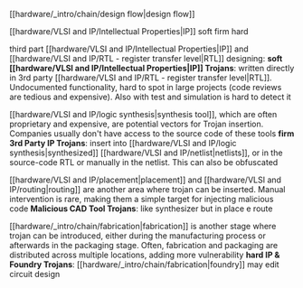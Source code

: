 [[hardware/_intro/chain/design flow|design flow]]

[[hardware/VLSI and IP/Intellectual Properties|IP]] soft firm hard

third part [[hardware/VLSI and IP/Intellectual Properties|IP]] and [[hardware/VLSI and IP/RTL - register transfer level|RTL]] designing: 
**soft [[hardware/VLSI and IP/Intellectual Properties|IP]] Trojans**: written directly in 3rd party [[hardware/VLSI and IP/RTL - register transfer level|RTL]]. Undocumented functionality, hard to spot in large projects (code reviews are tedious and expensive). Also with test and simulation is hard to detect it


[[hardware/VLSI and IP/logic synthesis|synthesis tool]], which are often proprietary and expensive, are potential vectors for Trojan insertion. Companies usually don't have access to the source code of these tools
**firm 3rd Party IP Trojans**: insert into [[hardware/VLSI and IP/logic synthesis|synthesized]] [[hardware/VLSI and IP/netlist|netlists]], or in the source-code RTL or manually in the netlist. This can also be obfuscated

[[hardware/VLSI and IP/placement|placement]] and [[hardware/VLSI and IP/routing|routing]] are another area where trojan can be inserted. Manual intervention is rare, making them a simple target for injecting malicious code
**Malicious CAD Tool Trojans**: like synthesizer but in place e route


[[hardware/_intro/chain/fabrication|fabrication]] is another stage where trojan can be introduced, either during the manufacturing process or afterwards in the packaging stage. Often, fabrication and packaging are distributed across multiple locations, adding more vulnerability
**hard IP & Foundry Trojans**: [[hardware/_intro/chain/fabrication|foundry]] may edit circuit design 




